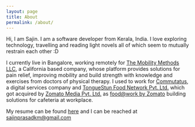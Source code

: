 ```yaml
---
layout: page
title: About
permalink: /about/
---
```


Hi, I am Sajin. I am a software developer from Kerala, India. I love exploring technology, travelling and reading light novels all of which seem to mutually restrain each other :D
 
I currently live in Bangalore, working remotely for [The Mobility Methods LLC](https://jen.health), a California based company, whose platform provides solutions for pain relief, improving mobility and build strength with knowledge and exercises from doctors of physical therapy. I used to work for [Commutatus](https://commutatus.com), a digital services company and [TongueStun Food Network Pvt. Ltd.](https://www.tonguestun.com) which got acquired by [Zomato Media Pvt. Ltd.](https://www.zomato.com) as [food@work by Zomato](https://www.zomato.com/business/foodatwork) building solutions for cafeteria at workplace.
  
My resume can be found [here](http://sajinmp.com/resume/sajin-resume.pdf) and I can be reached at sajinprasadkm@gmail.com
